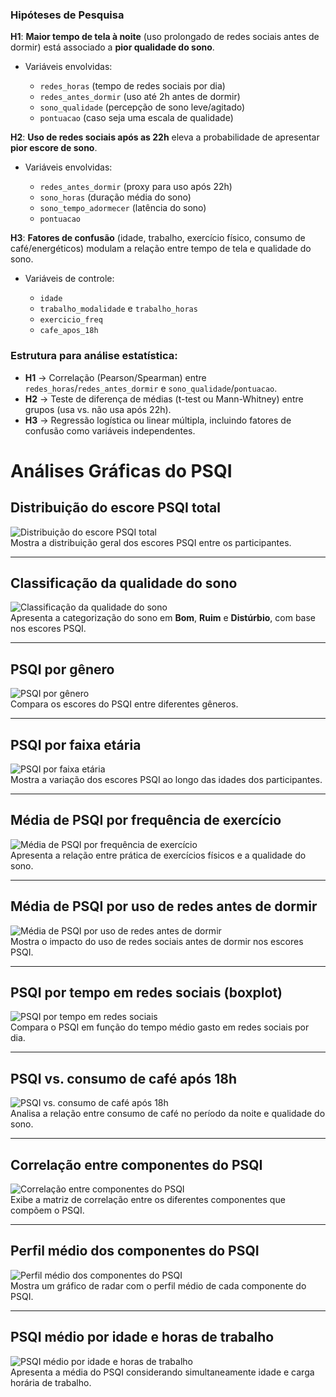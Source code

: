 
### Hipóteses de Pesquisa

**H1**: **Maior tempo de tela à noite** (uso prolongado de redes sociais antes de dormir) está associado a **pior qualidade do sono**.

* Variáveis envolvidas:

  * `redes_horas` (tempo de redes sociais por dia)
  * `redes_antes_dormir` (uso até 2h antes de dormir)
  * `sono_qualidade` (percepção de sono leve/agitado)
  * `pontuacao` (caso seja uma escala de qualidade)



**H2**: **Uso de redes sociais após as 22h** eleva a probabilidade de apresentar **pior escore de sono**.

* Variáveis envolvidas:

  * `redes_antes_dormir` (proxy para uso após 22h)
  * `sono_horas` (duração média do sono)
  * `sono_tempo_adormecer` (latência do sono)
  * `pontuacao`



**H3**: **Fatores de confusão** (idade, trabalho, exercício físico, consumo de café/energéticos) modulam a relação entre tempo de tela e qualidade do sono.

* Variáveis de controle:

  * `idade`
  * `trabalho_modalidade` e `trabalho_horas`
  * `exercicio_freq`
  * `cafe_apos_18h`



### Estrutura para análise estatística:

* **H1** → Correlação (Pearson/Spearman) entre `redes_horas`/`redes_antes_dormir` e `sono_qualidade`/`pontuacao`.
* **H2** → Teste de diferença de médias (t-test ou Mann-Whitney) entre grupos (usa vs. não usa após 22h).
* **H3** → Regressão logística ou linear múltipla, incluindo fatores de confusão como variáveis independentes.



# Análises Gráficas do PSQI


## Distribuição do escore PSQI total
![Distribuição do escore PSQI total](./imgs/psqi_distribuicao.png)  
Mostra a distribuição geral dos escores PSQI entre os participantes.

---

## Classificação da qualidade do sono
![Classificação da qualidade do sono](./imgs/psqi_classificacao.png)  
Apresenta a categorização do sono em **Bom**, **Ruim** e **Distúrbio**, com base nos escores PSQI.

---

## PSQI por gênero
![PSQI por gênero](./imgs/psqi_genero.png)  
Compara os escores do PSQI entre diferentes gêneros.

---

## PSQI por faixa etária
![PSQI por faixa etária](./imgs/psqi_idade.png)  
Mostra a variação dos escores PSQI ao longo das idades dos participantes.

---

## Média de PSQI por frequência de exercício
![Média de PSQI por frequência de exercício](./imgs/psqi_exercicio.png)  
Apresenta a relação entre prática de exercícios físicos e a qualidade do sono.

---

## Média de PSQI por uso de redes antes de dormir
![Média de PSQI por uso de redes antes de dormir](./imgs/psqi_redes_antes.png)  
Mostra o impacto do uso de redes sociais antes de dormir nos escores PSQI.

---

## PSQI por tempo em redes sociais (boxplot)
![PSQI por tempo em redes sociais](./imgs/psqi_redes_tempo.png)  
Compara o PSQI em função do tempo médio gasto em redes sociais por dia.

---

## PSQI vs. consumo de café após 18h
![PSQI vs. consumo de café após 18h](./imgs/psqi_cafe.png)  
Analisa a relação entre consumo de café no período da noite e qualidade do sono.

---

## Correlação entre componentes do PSQI
![Correlação entre componentes do PSQI](./imgs/psqi_correlacao.png)  
Exibe a matriz de correlação entre os diferentes componentes que compõem o PSQI.

---

## Perfil médio dos componentes do PSQI
![Perfil médio dos componentes do PSQI](./imgs/psqi_perfil.png)  
Mostra um gráfico de radar com o perfil médio de cada componente do PSQI.

---

## PSQI médio por idade e horas de trabalho
![PSQI médio por idade e horas de trabalho](./imgs/psqi_trabalho.png)  
Apresenta a média do PSQI considerando simultaneamente idade e carga horária de trabalho.